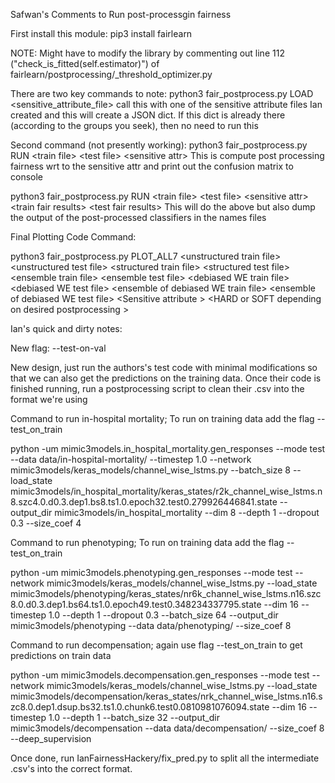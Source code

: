Safwan's Comments to Run post-processgin fairness

First install this module: pip3 install fairlearn

NOTE: Might have to modify the library by commenting out line 112 ("check_is_fitted(self.estimator)") of fairlearn/postprocessing/_threshold_optimizer.py

There are two key commands to note:
python3 fair\_postprocess.py LOAD \<sensitive\_attribute\_file\> 
call this with one of the sensitive attribute files Ian created and this will create a JSON dict. If this dict is already there (according to the groups you seek), then no need to run this

Second command (not presently working):
python3 fair\_postprocess.py RUN \<train file\> \<test file\> \<sensitive attr\> 
This is compute post processing fairness wrt to the sensitive attr and print out the confusion matrix to console

python3 fair\_postprocess.py RUN \<train file\> \<test file\> \<sensitive attr\> \<train fair results\> \<test fair results\>
This will do the above but also dump the output of the post-processed classifiers in the names files

Final Plotting Code Command:

python3 fair\_postprocess.py PLOT_ALL7 \<unstructured train file\> \<unstructured test file\> 
\<structured train file\> \<structured test file\>
\<ensemble train file\> \<ensemble test file\>
\<debiased WE train file\> \<debiased WE test file\>
\<ensemble of debiased WE train file\> \<ensemble of debiased WE test file\>
\<Sensitive attribute \>
\<HARD or SOFT depending on desired postprocessing \>

Ian's quick and dirty notes:

New flag: --test-on-val

New design, just run the authors's test code with minimal modifications so that we can also get the predictions on the training data.
Once their code is finished running, run a postprocessing script to clean their .csv into the format we're using

Command to run in-hospital mortality; To run on training data add the flag --test_on_train

python -um mimic3models.in_hospital_mortality.gen_responses --mode test --data data/in-hospital-mortality/ --timestep 1.0  --network mimic3models/keras_models/channel_wise_lstms.py  --batch_size 8 --load_state mimic3models/in_hospital_mortality/keras_states/r2k_channel_wise_lstms.n8.szc4.0.d0.3.dep1.bs8.ts1.0.epoch32.test0.279926446841.state  --output_dir mimic3models/in_hospital_mortality --dim 8  --depth 1 --dropout 0.3 --size_coef 4



Command to run phenotyping; To run on training data add the flag --test_on_train

python -um mimic3models.phenotyping.gen_responses --mode test --network mimic3models/keras_models/channel_wise_lstms.py --load_state mimic3models/phenotyping/keras_states/nr6k_channel_wise_lstms.n16.szc8.0.d0.3.dep1.bs64.ts1.0.epoch49.test0.348234337795.state --dim 16 --timestep 1.0 --depth 1 --dropout 0.3 --batch_size 64 --output_dir mimic3models/phenotyping --data data/phenotyping/ --size_coef 8



Command to run decompensation; again use flag --test_on_train to get predictions on train data

python -um mimic3models.decompensation.gen_responses --mode test --network mimic3models/keras_models/channel_wise_lstms.py --load_state mimic3models/decompensation/keras_states/nrk_channel_wise_lstms.n16.szc8.0.dep1.dsup.bs32.ts1.0.chunk6.test0.0810981076094.state --dim 16 --timestep 1.0 --depth 1 --batch_size 32 --output_dir mimic3models/decompensation --data data/decompensation/ --size_coef 8 --deep_supervision



Once done, run IanFairnessHackery/fix_pred.py to split all the intermediate .csv's into the correct format.
